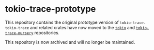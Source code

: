 # tokio-trace-prototype

This repository contains the original prototype version of `tokio-trace`.
`tokio-trace` and related crates have now moved to the [`tokio`] and
[`tokio-trace-nursery`] repositories. 

This repository is now archived and will no longer be maintained.

[`tokio`]: https://github.com/tokio-rs/tokio
[`tokio-trace-nursery`]: https://github.com/tokio-rs/tokio-trace-nursery
